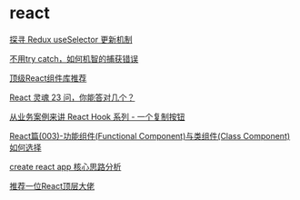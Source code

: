 # react

[探寻 Redux useSelector 更新机制](https://mp.weixin.qq.com/s/RwNEEh-zEjMxGgi7r1dG7A)

[不用try catch，如何机智的捕获错误](https://mp.weixin.qq.com/s/eCw9zc_20y-AX0yfty0Cvw)

[顶级React组件库推荐](https://mp.weixin.qq.com/s/vghvzjYELfdu3RjChqEvCg)

[React 灵魂 23 问，你能答对几个？](https://mp.weixin.qq.com/s?__biz=MzUxNzk1MjQ0Ng==&mid=2247489463&idx=1&sn=54685960428f0200f9b5feefcbec17fa&chksm=f9911166cee69870649aa9574b8323822171f323a56dbf35a771ef3b09e36618213af22c34a1&mpshare=1&scene=24&srcid=1227VJvbhjUfavD6OOtl428s&sharer_sharetime=1609043499358&sharer_shareid=18af4598a510ab1911de864d55f65d3a&key=ea7446b0013173847508610d9e93d8a92f204f90f47e3a39ce252f2f85e2d5a864a7c77211baf1f9e882e8f69da3ae8f0a2089c4a4755f348365c743f9ba59b50a29d22e9b0639755e14e06f2c37a268eea1b6ff4c4afbe556cfca27d26e6cfd7aeaa79fc721342b9b7fecfc53ce8915f74a01031884a1d48292f104a8a0ae92&ascene=14&uin=Mzc2MjkyMjk0MQ%3D%3D&devicetype=Windows+10+x64&version=6300002f&lang=zh_CN&exportkey=A5XQY%2F0ShDlTblLE78fNfdc%3D&pass_ticket=uG0ITW7VbQre912sCs3w03oa5DNRIG3UHrL1%2FYIYsorCPizXQjGGAVEkkNHwDWci&wx_header=0)

[从业务案例来讲 React Hook 系列 - 一个复制按钮](https://mp.weixin.qq.com/s?__biz=MzA4Nzg0MDM5Nw==&mid=2247490359&idx=1&sn=4834b9ccae12f4c7b0a5ed40726ce594&chksm=903218d5a74591c3e53ea491f2525ff4ad7101f39fb5c4d29846003fc394c93123fa7413bfbf&mpshare=1&scene=24&srcid=0101WO0rqKwRwh0D043IDdsU&sharer_sharetime=1609513415379&sharer_shareid=18af4598a510ab1911de864d55f65d3a&key=7326df0a627d9fb59c1b32838cbac9331f3863232eb5f97589b9f89e1039f55a75b27b080ff5bc80b3ff056b36e3a456bebe1b58e52da0212b6c16896da26ba596117674313d5cf5939b010b6ffe851c88bd201530f4d580679ddb648f4cb23af46241554b017d9ee6b6e82d50c475d13917597b9070398ec5bdf17599fe775a&ascene=14&uin=Mzc2MjkyMjk0MQ%3D%3D&devicetype=Windows+10+x64&version=6300002f&lang=zh_CN&exportkey=AwfVJmvCr5ScrO8xZ%2FbA%2BFU%3D&pass_ticket=uG0ITW7VbQre912sCs3w03oa5DNRIG3UHrL1%2FYIYsorCPizXQjGGAVEkkNHwDWci&wx_header=0)

[React篇(003)-功能组件(Functional Component)与类组件(Class Component)如何选择](https://mp.weixin.qq.com/s?__biz=MzIwODg5MjExNQ==&mid=2247483953&idx=1&sn=551fbc1a610c419f97fbc6fae88e7ea8&chksm=977d7b8da00af29b1b404977775234f3c9e55e04f040c94e9f715e881b1ee64f4a77a662bdc1&mpshare=1&scene=24&srcid=010161SSU5EB7D3dCf6DmkKL&sharer_sharetime=1609513691846&sharer_shareid=18af4598a510ab1911de864d55f65d3a&key=3712d248eda753bf0483e122ac6c6c5c841760c879dbbec593970e2eacec11214f825bdc018215f0806dfa9fbf7650bd1deb58eab4f5538ab29c0abc13c7fb25d500316eeb4e51dad88826ab967d4f24900c18412021eff329dec4250697c6f8b6755d4d5c5dd3cc664a5433a644af7da64278b2bc95db3117d7ee05966ed923&ascene=14&uin=Mzc2MjkyMjk0MQ%3D%3D&devicetype=Windows+10+x64&version=6300002f&lang=zh_CN&exportkey=A1VpfVd9T4VgnxmhutSc400%3D&pass_ticket=uG0ITW7VbQre912sCs3w03oa5DNRIG3UHrL1%2FYIYsorCPizXQjGGAVEkkNHwDWci&wx_header=0)

[create react app 核心思路分析](https://mp.weixin.qq.com/s?__biz=MzIzODgxODMzMA==&mid=2247485036&idx=1&sn=7c02e0665379113a6bab47aa990a50df&chksm=e932c319de454a0fe934eee69d00d3264b610dfc73504a2489f35c6835e311abd352aad3c40b&mpshare=1&scene=24&srcid=0101Blf3f0BoLSKI2kcabxUc&sharer_sharetime=1609513989020&sharer_shareid=18af4598a510ab1911de864d55f65d3a&key=ea7446b001317384d24cf87165c8a8cce092215308ed252e22236e65ea6aaf4c2a3aa8d4080b1547e820989b06feca24e9e5c82b081c09c6a8ddab2ed926733878a4a77b4d1c95e8494b87b9d5558f7c165b55a062c7e9c2330ad5c8f2bc56d154b589729ede8bfe06763e11a112df56f11616b3fb3bf2e1f8823584f90643b3&ascene=14&uin=Mzc2MjkyMjk0MQ%3D%3D&devicetype=Windows+10+x64&version=6300002f&lang=zh_CN&exportkey=AzAwXf5jVuztsCEHViCPy3g%3D&pass_ticket=uG0ITW7VbQre912sCs3w03oa5DNRIG3UHrL1%2FYIYsorCPizXQjGGAVEkkNHwDWci&wx_header=0)

[推荐一位React顶层大佬](https://mp.weixin.qq.com/s?__biz=MzIyNjUxNjMxOA==&mid=2247491233&idx=1&sn=3bada943986ff15ea34ed8686cfed7d2&chksm=e86e1290df199b864445172ca4081c4d57e4591e37e473003d70d810d6ee71f967570ae430b1&mpshare=1&scene=24&srcid=0109UqjobdSO7C0qsTdOMhVI&sharer_sharetime=1610160741150&sharer_shareid=18af4598a510ab1911de864d55f65d3a&key=ea7446b001317384a2248b585521b19c9b4805b2655fb28e8da6389232f6b232de83b8e42f0e971f9ccaaf11277a15f482d0dc376fbd70d5ae7816619216a4d1e0c712213b9d318af2c0ba59b4d33ccaf615dd007677fa28c2539c6c087e79833eadfc428cc8afc00738abcb14c355bb0e5f4bbfe51f7237adaacca3b73bd002&ascene=14&uin=Mzc2MjkyMjk0MQ%3D%3D&devicetype=Windows+10+x64&version=6300002f&lang=zh_CN&exportkey=A0m5qFPstNCYX8uvoLdb3qI%3D&pass_ticket=uG0ITW7VbQre912sCs3w03oa5DNRIG3UHrL1%2FYIYsorCPizXQjGGAVEkkNHwDWci&wx_header=0)